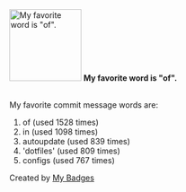 <img src="https://my-badges.github.io/my-badges/favorite-word.png" alt="My favorite word is &quot;of&quot;." title="My favorite word is &quot;of&quot;." width="128">
<strong>My favorite word is &quot;of&quot;.</strong>
<br><br>

My favorite commit message words are:

1. of (used 1528 times)
2. in (used 1098 times)
3. autoupdate (used 839 times)
4. 'dotfiles' (used 809 times)
5. configs (used 767 times)


Created by <a href="https://github.com/my-badges/my-badges">My Badges</a>